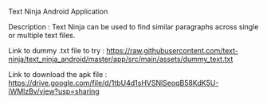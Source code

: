 Text Ninja Android Application

Description : Text Ninja can be used to find similar paragraphs across single or multiple text files.

Link to dummy .txt file to try : https://raw.githubusercontent.com/text-ninja/text_ninja_android/master/app/src/main/assets/dummy_text.txt

Link to download the apk file : https://drive.google.com/file/d/1tbU4d1sHVSNlSeoqB58KdK5U-iWMlzBv/view?usp=sharing
